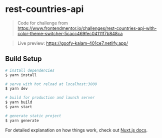 # rest-countries-api

> Code for challenge from https://www.frontendmentor.io/challenges/rest-countries-api-with-color-theme-switcher-5cacc469fec04111f7b848ca

> Live preview: https://goofy-kalam-401ce7.netlify.app/

## Build Setup

```bash
# install dependencies
$ yarn install

# serve with hot reload at localhost:3000
$ yarn dev

# build for production and launch server
$ yarn build
$ yarn start

# generate static project
$ yarn generate
```

For detailed explanation on how things work, check out [Nuxt.js docs](https://nuxtjs.org).
